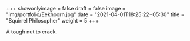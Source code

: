 +++
showonlyimage = false
draft = false
image = "img/portfolio/Eekhoorn.jpg"
date = "2021-04-01T18:25:22+05:30"
title = "Squirrel Philosopher"
weight = 5
+++

A tough nut to crack.
